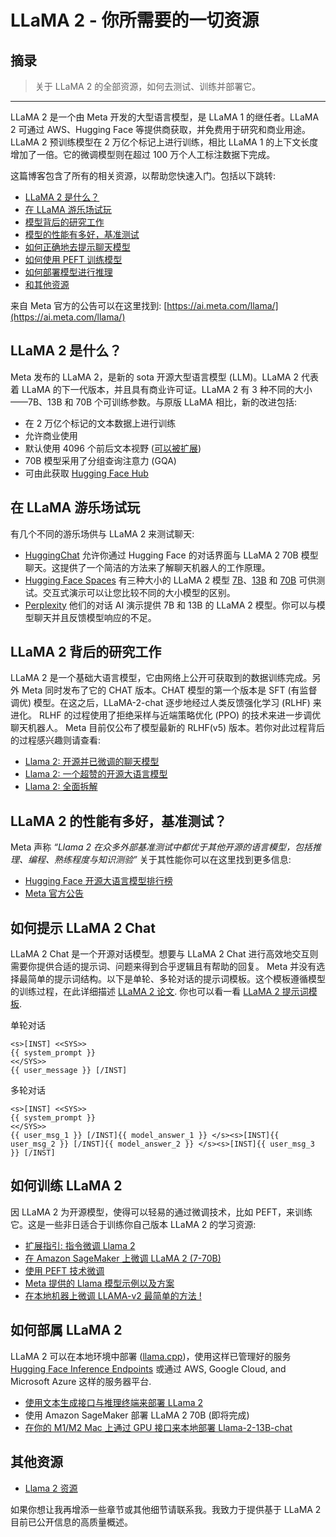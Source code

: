 # LLaMA 2 - 你所需要的一切资源

## 摘录

> 关于 LLaMA 2 的全部资源，如何去测试、训练并部署它。

---

LLaMA 2 是一个由 Meta 开发的大型语言模型，是 LLaMA 1 的继任者。LLaMA 2 可通过 AWS、Hugging Face 等提供商获取，并免费用于研究和商业用途。LLaMA 2 预训练模型在 2 万亿个标记上进行训练，相比 LLaMA 1 的上下文长度增加了一倍。它的微调模型则在超过 100 万个人工标注数据下完成。

这篇博客包含了所有的相关资源，以帮助您快速入门。包括以下跳转:

- [LLaMA 2 是什么？](https://www.philschmid.de/llama-2#what-is-llama-2)
- [在 LLaMA 游乐场试玩](https://www.philschmid.de/llama-2#llama-playgrounds-test-it)
- [模型背后的研究工作](https://www.philschmid.de/llama-2#research-behind-llama-2)
- [模型的性能有多好，基准测试](https://www.philschmid.de/llama-2#how-good-is-llama-2-benchmarks)
- [如何正确地去提示聊天模型](https://www.philschmid.de/llama-2#how-to-prompt-llama-2-chat)
- [如何使用 PEFT 训练模型](https://www.philschmid.de/llama-2#how-to-train-llama-2)
- [如何部署模型进行推理](https://www.philschmid.de/llama-2#how-to-deploy-llama-2)
- [和其他资源](https://www.philschmid.de/llama-2#other-sources)

来自 Meta 官方的公告可以在这里找到: [https://ai.meta.com/llama/](https://ai.meta.com/llama/)

## LLaMA 2 是什么？

Meta 发布的 LLaMA 2，是新的 sota 开源大型语言模型 (LLM)。LLaMA 2 代表着 LLaMA 的下一代版本，并且具有商业许可证。LLaMA 2 有 3 种不同的大小——7B、13B 和 70B 个可训练参数。与原版 LLaMA 相比，新的改进包括:

- 在 2 万亿个标记的文本数据上进行训练
- 允许商业使用
- 默认使用 4096 个前后文本视野 ([可以被扩展](https://twitter.com/joao_gante/status/1681593605541236736?s=20))
- 70B 模型采用了分组查询注意力 (GQA)
- 可由此获取 [Hugging Face Hub](https://huggingface.co/models?other=llama-2)

## 在 LLaMA 游乐场试玩

有几个不同的游乐场供与 LLaMA 2 来测试聊天:

- [HuggingChat](https://huggingface.co/chat) 允许你通过 Hugging Face 的对话界面与 LLaMA 2 70B 模型聊天。这提供了一个简洁的方法来了解聊天机器人的工作原理。
- [Hugging Face Spaces](https://huggingface.co/spaces) 有三种大小的 LLaMA 2 模型 [7B](https://huggingface.co/spaces/huggingface-projects/llama-2-7b-chat)、[13B](https://huggingface.co/spaces/huggingface-projects/llama-2-13b-chat) 和 [70B](https://huggingface.co/spaces/ysharma/Explore_llamav2_with_TGI) 可供测试。交互式演示可以让您比较不同的大小模型的区别。
- [Perplexity](https://llama.perplexity.ai/) 他们的对话 AI 演示提供 7B 和 13B 的 LLaMA 2 模型。你可以与模型聊天并且反馈模型响应的不足。

## LLaMA 2 背后的研究工作

LLaMA 2 是一个基础大语言模型，它由网络上公开可获取到的数据训练完成。另外 Meta 同时发布了它的 CHAT 版本。CHAT 模型的第一个版本是 SFT (有监督调优) 模型。在这之后，LLaMA-2-chat 逐步地经过人类反馈强化学习 (RLHF) 来进化。 RLHF 的过程使用了拒绝采样与近端策略优化 (PPO) 的技术来进一步调优聊天机器人。 Meta 目前仅公布了模型最新的 RLHF(v5) 版本。若你对此过程背后的过程感兴趣则请查看:

- [Llama 2: 开源并已微调的聊天模型](https://arxiv.org/abs/2307.09288)
- [Llama 2: 一个超赞的开源大语言模型](https://www.interconnects.ai/p/llama-2-from-meta)
- [Llama 2: 全面拆解](https://www.youtube.com/watch?v=zJBpRn2zTco&ab_channel=AIExplained)

## LLaMA 2 的性能有多好，基准测试？

Meta 声称 _“Llama 2 在众多外部基准测试中都优于其他开源的语言模型，包括推理、编程、熟练程度与知识测验”_ 关于其性能你可以在这里找到更多信息:

- [Hugging Face 开源大语言模型排行榜](https://huggingface.co/spaces/HuggingFaceH4/open_llm_leaderboard)
- [Meta 官方公告](https://ai.meta.com/llama/)

## 如何提示 LLaMA 2 Chat

LLaMA 2 Chat 是一个开源对话模型。想要与 LLaMA 2 Chat 进行高效地交互则需要你提供合适的提示词、问题来得到合乎逻辑且有帮助的回复。 Meta 并没有选择最简单的提示词结构。以下是单轮、多轮对话的提示词模板。这个模板遵循模型的训练过程，在此详细描述 [LLaMA 2 论文](https://huggingface.co/papers/2307.09288). 你也可以看一看 [LLaMA 2 提示词模板](https://gpus.llm-utils.org/llama-2-prompt-template/).

单轮对话

```
<s>[INST] <<SYS>>
{{ system_prompt }}
<</SYS>>
{{ user_message }} [/INST]
```

多轮对话

```
<s>[INST] <<SYS>>
{{ system_prompt }}
<</SYS>>
{{ user_msg_1 }} [/INST]{{ model_answer_1 }} </s><s>[INST]{{ user_msg_2 }} [/INST]{{ model_answer_2 }} </s><s>[INST]{{ user_msg_3 }} [/INST]
```

## 如何训练 LLaMA 2

因 LLaMA 2 为开源模型，使得可以轻易的通过微调技术，比如 PEFT，来训练它。这是一些非日适合于训练你自己版本 LLaMA 2 的学习资源:

- [扩展指引: 指令微调 Llama 2](https://www.philschmid.de/instruction-tune-llama-2)
- [在 Amazon SageMaker 上微调 LLaMA 2 (7-70B)](https://www.philschmid.de/sagemaker-llama2-qlora)
- [使用 PEFT 技术微调](https://huggingface.co/blog/llama2#fine-tuning-with-peft)
- [Meta 提供的 Llama 模型示例以及方案](https://github.com/facebookresearch/llama-recipes/tree/main)
- [在本地机器上微调 LLAMA-v2 最简单的方法 !](https://www.youtube.com/watch?v=3fsn19OI_C8&ab_channel=AbhishekThakur)

## 如何部属 LLaMA 2

LLaMA 2 可以在本地环境中部署 ([llama.cpp](https://github.com/ggerganov/llama.cpp))，使用这样已管理好的服务 [Hugging Face Inference Endpoints](https://ui.endpoints.huggingface.co/) 或通过 AWS, Google Cloud, and Microsoft Azure 这样的服务器平台.

- [使用文本生成接口与推理终端来部署 LLama 2](https://huggingface.co/blog/llama2#using-text-generation-inference-and-inference-endpoints)
- 使用 Amazon SageMaker 部署 LLaMA 2 70B (即将完成)
- [在你的 M1/M2 Mac 上通过 GPU 接口来本地部署 Llama-2-13B-chat](https://gist.github.com/adrienbrault/b76631c56c736def9bc1bc2167b5d129)

## 其他资源

- [Llama 2 资源](https://gpus.llm-utils.org/llama-2-resources/)

如果你想让我再增添一些章节或其他细节请联系我。我致力于提供基于 LLaMA 2 目前已公开信息的高质量概述。